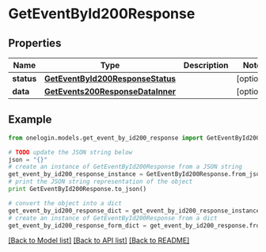 # GetEventById200Response


## Properties
Name | Type | Description | Notes
------------ | ------------- | ------------- | -------------
**status** | [**GetEventById200ResponseStatus**](GetEventById200ResponseStatus.md) |  | [optional] 
**data** | [**GetEvents200ResponseDataInner**](GetEvents200ResponseDataInner.md) |  | [optional] 

## Example

```python
from onelogin.models.get_event_by_id200_response import GetEventById200Response

# TODO update the JSON string below
json = "{}"
# create an instance of GetEventById200Response from a JSON string
get_event_by_id200_response_instance = GetEventById200Response.from_json(json)
# print the JSON string representation of the object
print GetEventById200Response.to_json()

# convert the object into a dict
get_event_by_id200_response_dict = get_event_by_id200_response_instance.to_dict()
# create an instance of GetEventById200Response from a dict
get_event_by_id200_response_form_dict = get_event_by_id200_response.from_dict(get_event_by_id200_response_dict)
```
[[Back to Model list]](../README.md#documentation-for-models) [[Back to API list]](../README.md#documentation-for-api-endpoints) [[Back to README]](../README.md)


